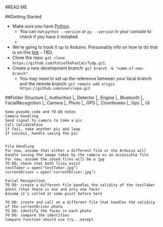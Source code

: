 #READ ME

##Getting Started 
- Make sure you have [Python](https://www.python.org/downloads/ "Python"). 
	- You can run `python --version` or `py --version` in your console to check if you have it installed.
	- 
- We're going to hook it up to Arduino. Presumably info on how to do that is on this [link](https://playground.arduino.cc/interfacing/python "Arduino with Python") - TBD.
- Clone the repo: `git clone https://github.com/FatsoTheFatCat/fydp.git`.
- Create a new development branch: `git branch -b "name-of-new-branch"`.
	- You may need to set up the reference between your local branch and the remote branch: `git remote add origin https://github.com/user/repo.git`

##Folder Structure
  |_ Authorities
  |_ Detector
  |_ Engine
  		|_ Bluetooth
  |_ FacialRecognition
  		|_ Camera
  		|_ Photo
  |_ GPS
  		|_ Coordinates
  		|_ Gps
  |_ UI


	Some pseudo-code and TO-DO notes
	Camera Handling
	Send signal to camera to take a pic
	Call ValidateFace
	If fail, take another pic and loop
	If success, handle saving the pic


	File Handling
	For now, assume that either a different file or the Arduino will handle saving the image taken by the camera as an accessible file
	For now, assume the saved files will be a jpg
	TO DO: check that both files exist
	testTaker = open("testTaker.jpg")
	currentDriver = open("currentDriver.jpg")

	Facial Recognition
	TO DO: create a different file handles the validity of the testTaker photo (that there is one and only one face)
	Assume it's called at some point before here

	TO DO: create and call on a different file that handles the validity of the currentDriver photo
	TO DO: identify the faces in each photo
	TO DO: compare the identities
	Compare function should use try...except